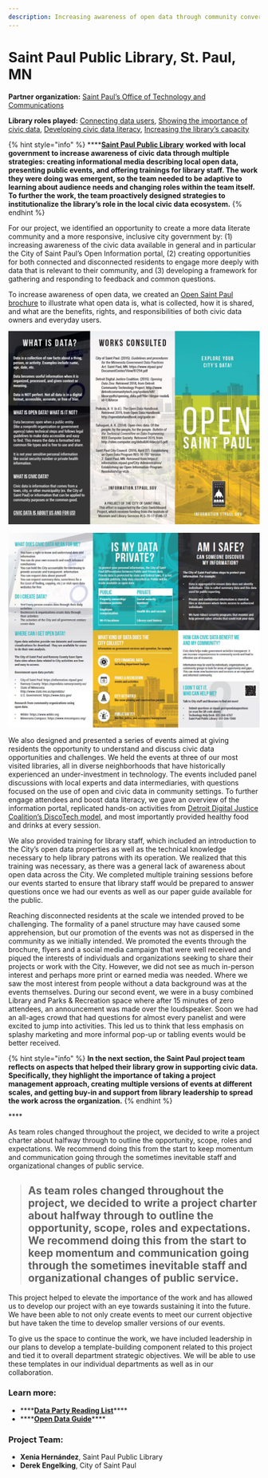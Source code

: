 ```yaml
---
description: Increasing awareness of open data through community conversations
---
```


# Saint Paul Public Library, St. Paul, MN

**Partner organization:** [Saint Paul’s Office of Technology and Communications ](https://www.stpaul.gov/departments/technology-communications)

**Library roles played:** [Connecting data users](../library-roles/connecting-data-users.md), [Showing the importance of civic data](../library-roles/showing-importance-civic-data.md), [Developing civic data literacy](../library-roles/developing-civic-data-literacy.md), [Increasing the library’s capacity](../library-roles/increasing-the-librarys-capacity.md)

{% hint style="info" %}
\*\*\*\*[**Saint Paul Public Library**](https://sppl.org/) **worked with local government to increase awareness of civic data through multiple strategies: creating informational media describing local open data, presenting public events, and offering trainings for library staff. The work they were doing was emergent, so the team needed to be adaptive to learning about audience needs and changing roles within the team itself. To further the work, the team proactively designed strategies to institutionalize the library’s role in the local civic data ecosystem.**
{% endhint %}

For our project, we identified an opportunity to create a more data literate community and a more responsive, inclusive city government by: \(1\) increasing awareness of the civic data available in general and in particular the City of Saint Paul’s Open Information portal, \(2\) creating opportunities for both connected and disconnected residents to engage more deeply with data that is relevant to their community, and \(3\) developing a framework for gathering and responding to feedback and common questions.

To increase awareness of open data, we created an [Open Saint Paul brochure](https://d4804za1f1gw.cloudfront.net/wp-content/uploads/sites/40/2019/07/08111351/open_saint_paul_guide.pdf) to illustrate what open data is, what is collected, how it is shared, and what are the benefits, rights, and responsibilities of both civic data owners and everyday users.

![Open Saint Paul Brochure \(front\)](../.gitbook/assets/saint-paul-open-data-front.JPG)

![Open Saint Paul Brochure \(back\)](../.gitbook/assets/saint-paul-open-data-back.JPG)

We also designed and presented a series of events aimed at giving residents the opportunity to understand and discuss civic data opportunities and challenges. We held the events at three of our most visited libraries, all in diverse neighborhoods that have historically experienced an under-investment in technology. The events included panel discussions with local experts and data intermediaries, with questions focused on the use of open and civic data in community settings. To further engage attendees and boost data literacy, we gave an overview of the information portal, replicated hands-on activities from [Detroit Digital Justice Coalition’s DiscoTech model](https://www.alliedmedia.org/ddjc/discotech), and most importantly provided healthy food and drinks at every session.

We also provided training for library staff, which included an introduction to the City’s open data properties as well as the technical knowledge necessary to help library patrons with its operation. We realized that this training was necessary, as there was a general lack of awareness about open data across the City. We completed multiple training sessions before our events started to ensure that library staff would be prepared to answer questions once we had our events as well as our paper guide available for the public.

Reaching disconnected residents at the scale we intended proved to be challenging. The formality of a panel structure may have caused some apprehension, but our promotion of the events was not as dispersed in the community as we initially intended. We promoted the events through the brochure, flyers and a social media campaign that were well received and piqued the interests of individuals and organizations seeking to share their projects or work with the City. However, we did not see as much in-person interest and perhaps more print or earned media was needed. Where we saw the most interest from people without a data background was at the events themselves. During our second event, we were in a busy combined Library and Parks & Recreation space where after 15 minutes of zero attendees, an announcement was made over the loudspeaker. Soon we had an all-ages crowd that had questions for almost every panelist and were excited to jump into activities. This led us to think that less emphasis on splashy marketing and more informal pop-up or tabling events would be better received.

{% hint style="info" %}
**In the next section, the Saint Paul project team reflects on aspects that helped their library grow in supporting civic data. Specifically, they highlight the importance of taking a project management approach, creating multiple versions of events at different scales, and getting buy-in and support from library leadership to spread the work across the organization.**
{% endhint %}

\*\*\*\*

As team roles changed throughout the project, we decided to write a project charter about halfway through to outline the opportunity, scope, roles and expectations. We recommend doing this from the start to keep momentum and communication going through the sometimes inevitable staff and organizational changes of public service.

> ## **As team roles changed throughout the project, we decided to write a project charter about halfway through to outline the opportunity, scope, roles and expectations. We recommend doing this from the start to keep momentum and communication going through the sometimes inevitable staff and organizational changes of public service.**

This project helped to elevate the importance of the work and has allowed us to develop our project with an eye towards sustaining it into the future. We have been able to not only create events to meet our current objective but have taken the time to develop smaller versions of our events.

To give us the space to continue the work, we have included leadership in our plans to develop a template-building component related to this project and tied it to overall department strategic objectives. We will be able to use these templates in our individual departments as well as in our collaboration.

### Learn more:

* \*\*\*\*[**Data Party Reading List**](https://sppl.org/data-party/)\*\*\*\*
* \*\*\*\*[**Open Data Guide**](https://d4804za1f1gw.cloudfront.net/wp-content/uploads/sites/40/2019/07/08111351/open_saint_paul_guide.pdf)\*\*\*\*

### **Project Team:** 

* **Xenia Hernández**, Saint Paul Public Library
* **Derek Engelking**, City of Saint Paul



## 

